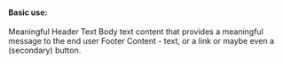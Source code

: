 <section data-test-percy data-section="showcase">
  
  <h4 class="dummy-h4">Basic use:</h4>
  <Hds::EmptyState as |E|>
    <E.Header>Meaningful Header Text</E.Header>
    <E.Body>Body text content that provides a meaningful message to the end user</E.Body>
    <E.Footer>Footer Content - text, or a link or maybe even a (secondary) button.</E.Footer>
  </Hds::EmptyState>
</section>